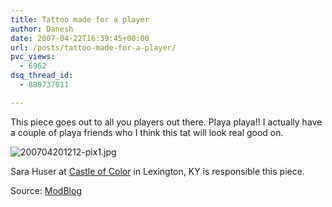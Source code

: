 ```yaml
---
title: Tattoo made for a player
author: Danesh
date: 2007-04-22T16:39:45+00:00
url: /posts/tattoo-made-for-a-player/
pvc_views:
  - 6962
dsq_thread_id:
  - 889737011

---
```

This piece goes out to all you players out there. Playa playa!! I actually have a couple of playa friends who I think this tat will look real good on.

![200704201212-pix1.jpg][1] 

Sara Huser at [Castle of Color][2] in Lexington, KY is responsible this piece.

Source: [ModBlog][3]

 [1]: /wp-content/uploads/2007/04/200704201212-pix1.jpg
 [2]: http://www.castleofcolor.com
 [3]: http://modblog.bmezine.com/2007/04/20/slut-fucker-tattoo/